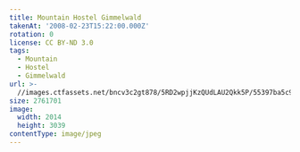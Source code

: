 ```yaml
---
title: Mountain Hostel Gimmelwald
takenAt: '2008-02-23T15:22:00.000Z'
rotation: 0
license: CC BY-ND 3.0
tags:
  - Mountain
  - Hostel
  - Gimmelwald
url: >-
  //images.ctfassets.net/bncv3c2gt878/5RD2wpjjKzQUdLAU2Qkk5P/55397ba5c9a6d2af5751e89ea130ad99/mountain-hostel-gimmelwald_4560344788_o
size: 2761701
image:
  width: 2014
  height: 3039
contentType: image/jpeg
---
```


